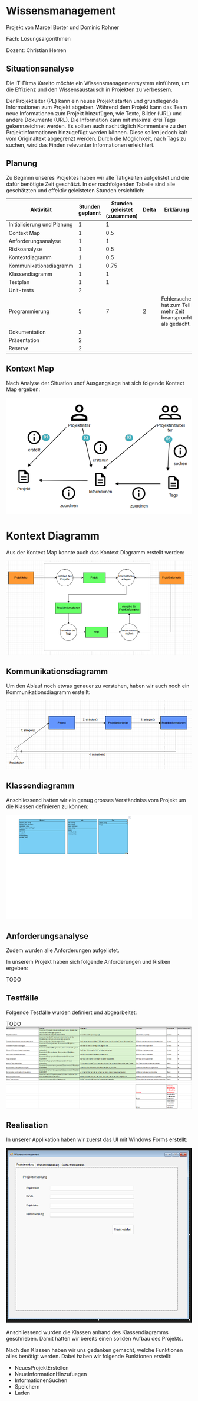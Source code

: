 # Wissensmanagement

Projekt von Marcel Borter und Dominic Rohner

Fach: Lösungsalgorithmen

Dozent: Christian Herren

## Situationsanalyse

Die IT-Firma Xarelto möchte ein Wissensmanagementsystem einführen, um die Effizienz und den Wissensaustausch in Projekten zu verbessern.

Der Projektleiter (PL) kann ein neues Projekt starten und grundlegende Informationen zum Projekt abgeben.
Während dem Projekt kann das Team neue Informationen zum Projekt hinzufügen, wie Texte, Bilder (URL) und andere Dokumente (URL).
Die Information kann mit maximal drei Tags gekennzeichnet werden.
Es sollten auch nachträglich Kommentare zu den Projektinformationen hinzugefügt werden können. Diese sollen jedoch kalr vom Originaltext abgegrenzt werden.
Durch die Möglichkeit, nach Tags zu suchen, wird das Finden relevanter Informationen erleichtert.

## Planung

Zu Beginnn unseres Projektes haben wir alle Tätigkeiten aufgelistet und die dafür benötigte Zeit geschätzt.
In der nachfolgenden Tabelle sind alle geschätzten und effektiv geleisteten Stunden ersichtlich:

| Aktivität                   | Stunden geplannt | Stunden geleistet (zusammen) | Delta | Erklärung                                                   |
| --------------------------- | ---------------- | ---------------------------- | ----- | ----------------------------------------------------------- |
| Initialisierung und Planung | 1                | 1                            |       |                                                             |
| Context Map                 | 1                | 0.5                          |       |                                                             |
| Anforderungsanalyse         | 1                | 1                            |       |                                                             |
| Risikoanalyse               | 1                | 0.5                          |       |                                                             |
| Kontextdiagramm             | 1                | 0.5                          |       |                                                             |
| Kommunikationsdiagramm      | 1                | 0.75                         |       |                                                             |
| Klassendiagramm             | 1                | 1                            |       |                                                             |
| Testplan                    | 1                | 1                            |       |                                                             |
| Unit-tests                  | 2                |                              |       |                                                             |
| Programmierung              | 5                | 7                            | 2     | Fehlersuche hat zum Teil mehr Zeit beansprucht als gedacht. |
| Dokumentation               | 3                |                              |       |                                                             |
| Präsentation                | 2                |                              |       |                                                             |
| Reserve                     | 2                |                              |       |                                                             |

## Kontext Map

Nach Analyse der Situation undf Ausgangslage hat sich folgende Kontext Map ergeben:

![Kontext Map](/doc/Context_Map.png)

# Kontext Diagramm

Aus der Kontext Map konnte auch das Kontext Diagramm erstellt werden:

![Kontext Diagramm](/doc/Kontextdiagramm.png)

## Kommunikationsdiagramm

Um den Ablauf noch etwas genauer zu verstehen, haben wir auch noch ein Kommunikationsdiagramm erstellt:

![Kommunikationsdiagramm](/doc/Kommunikationsdiagramm.png)

## Klassendiagramm

Anschliessend hatten wir ein genug grosses Verständniss vom Projekt um die Klassen definieren zu können:

![Klassendiagramm](/doc/Classdiagram.png)

## Anforderungsanalyse

Zudem wurden alle Anforderungen aufgelistet.

In unserem Projekt haben sich folgende Anforderungen und Risiken ergeben:

TODO

## Testfälle

Folgende Testfälle wurden definiert und abgearbeitet:

TODO
![Testfälle](/doc/Testfaelle.png)

## Realisation

In unserer Applikation haben wir zuerst das UI mit Windows Forms erstellt:

![UI](/doc/UI.png)

Anschliessend wurden die Klassen anhand des Klassendiagramms geschrieben.
Damit hatten wir bereits einen soliden Aufbau des Projekts.

Nach den Klassen haben wir uns gedanken gemacht, welche Funktionen alles benötigt werden. Dabei haben wir folgende Funktionen erstellt:

- NeuesProjektErstellen
- NeueInformationHinzufuegen
- InformationenSuchen
- Speichern
- Laden
